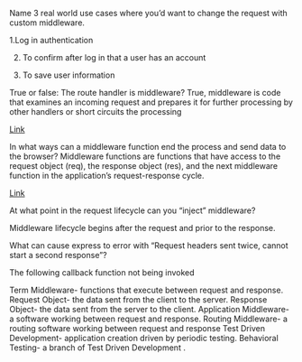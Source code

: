 Name 3 real world use cases where you’d want to change the request with custom middleware.

1.Log in authentication

2. To confirm after log in that a user has an account

3. To save user information

True or false: The route handler is middleware? True, middleware is code that examines an incoming request and prepares it for further processing by other handlers or short circuits the processing 


[Link](https://stackoverflow.com/questions/58925276/what-is-the-difference-between-a-route-handler-and-middleware-function-in-expres)

In what ways can a middleware function end the process and send data to the browser? Middleware functions are functions that have access to the request object (req), the response object (res), and the next middleware function in the application’s request-response cycle.

[Link](https://medium.com/@selvaganesh93/how-node-js-middleware-works-d8e02a936113)

At what point in the request lifecycle can you “inject” middleware?

Middleware lifecycle begins after the request and prior to the response.




What can cause express to error with “Request headers sent twice, cannot start a second response”?

The following callback function not being invoked


Term
Middleware- functions that execute between request and response.
Request Object- the data sent from the client to the server.
Response Object- the data sent from the server to the client.
Application Middleware- a software working between request and response.
Routing Middleware- a routing software working between request and response
Test Driven Development- application creation driven by periodic testing.
Behavioral Testing- a branch of Test Driven Development .











